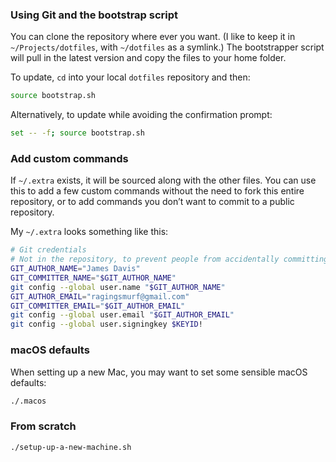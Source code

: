 ### Using Git and the bootstrap script

You can clone the repository where ever you want. (I like to keep it in `~/Projects/dotfiles`, with `~/dotfiles` as a symlink.) The bootstrapper script will pull in the latest version and copy the files to your home folder.

To update, `cd` into your local `dotfiles` repository and then:

```bash
source bootstrap.sh
```

Alternatively, to update while avoiding the confirmation prompt:

```bash
set -- -f; source bootstrap.sh
```

### Add custom commands

If `~/.extra` exists, it will be sourced along with the other files. You can use this to add a few custom commands without the need to fork this entire repository, or to add commands you don’t want to commit to a public repository.

My `~/.extra` looks something like this:

```bash
# Git credentials
# Not in the repository, to prevent people from accidentally committing under my name
GIT_AUTHOR_NAME="James Davis"
GIT_COMMITTER_NAME="$GIT_AUTHOR_NAME"
git config --global user.name "$GIT_AUTHOR_NAME"
GIT_AUTHOR_EMAIL="ragingsmurf@gmail.com"
GIT_COMMITTER_EMAIL="$GIT_AUTHOR_EMAIL"
git config --global user.email "$GIT_AUTHOR_EMAIL"
git config --global user.signingkey $KEYID!
```

### macOS defaults

When setting up a new Mac, you may want to set some sensible macOS defaults:

```bash
./.macos
```

### From scratch

```bash
./setup-up-a-new-machine.sh
```
